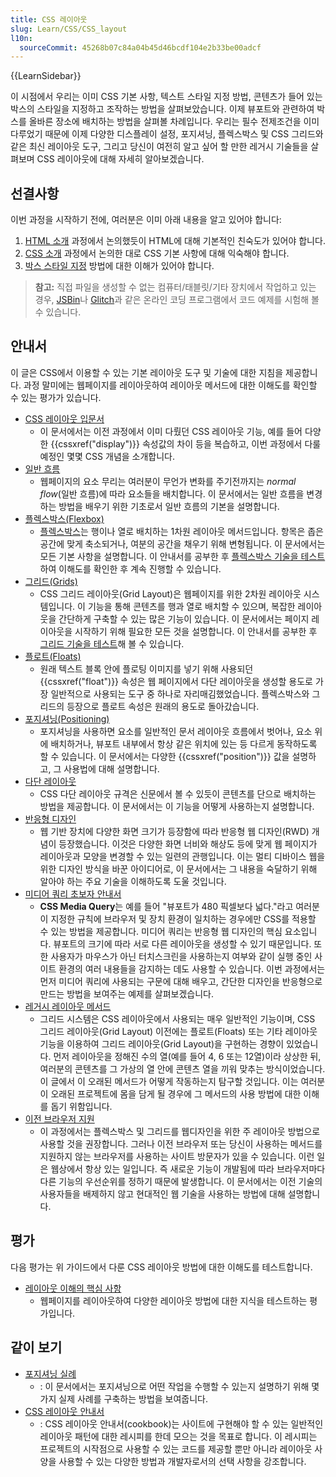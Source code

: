 ```yaml
---
title: CSS 레이아웃
slug: Learn/CSS/CSS_layout
l10n:
  sourceCommit: 45268b07c84a04b45d46bcdf104e2b33be00adcf
---
```


{{LearnSidebar}}

이 시점에서 우리는 이미 CSS 기본 사항, 텍스트 스타일 지정 방법, 콘텐츠가 들어 있는 박스의 스타일을 지정하고 조작하는 방법을 살펴보았습니다. 이제 뷰포트와 관련하여 박스를 올바른 장소에 배치하는 방법을 살펴볼 차례입니다. 우리는 필수 전제조건을 이미 다루었기 때문에 이제 다양한 디스플레이 설정, 포지셔닝, 플렉스박스 및 CSS 그리드와 같은 최신 레이아웃 도구, 그리고 당신이 여전히 알고 싶어 할 만한 레거시 기술들을 살펴보며 CSS 레이아웃에 대해 자세히 알아보겠습니다.

## 선결사항

이번 과정을 시작하기 전에, 여러분은 이미 아래 내용을 알고 있어야 합니다:

1. [HTML 소개](/ko/docs/Learn/HTML/Introduction_to_HTML) 과정에서 논의했듯이 HTML에 대해 기본적인 친숙도가 있어야 합니다.
2. [CSS 소개](/ko/docs/Learn/CSS/Introduction_to_CSS) 과정에서 논의한 대로 CSS 기본 사항에 대해 익숙해야 합니다.
3. [박스 스타일 지정](/ko/docs/Learn/CSS/Styling_boxes) 방법에 대한 이해가 있어야 합니다.

> **참고:** 직접 파일을 생성할 수 없는 컴퓨터/태블릿/기타 장치에서 작업하고 있는 경우, [JSBin](http://jsbin.com/)나 [Glitch](https://glitch.com/)과 같은 온라인 코딩 프로그램에서 코드 예제를 시험해 볼 수 있습니다.

## 안내서

이 글은 CSS에서 이용할 수 있는 기본 레이아웃 도구 및 기술에 대한 지침을 제공합니다. 과정 말미에는 웹페이지를 레이아웃하여 레이아웃 메서드에 대한 이해도를 확인할 수 있는 평가가 있습니다.

- [CSS 레이아웃 입문서](/ko/docs/Learn/CSS/CSS_layout/Introduction)
  - 이 문서에서는 이전 과정에서 이미 다뤘던 CSS 레이아웃 기능, 예를 들어 다양한 {{cssxref("display")}} 속성값의 차이 등을 복습하고, 이번 과정에서 다룰 예정인 몇몇 CSS 개념을 소개합니다.
- [일반 흐름](/ko/docs/Learn/CSS/CSS_layout/일반_흐름)
  - 웹페이지의 요소 무리는 여러분이 무언가 변화를 주기전까지는 _normal flow_(일반 흐름)에 따라 요소들을 배치합니다. 이 문서에서는 일반 흐름을 변경하는 방법을 배우기 위한 기초로서 일반 흐름의 기본을 설명합니다.
- [플렉스박스(Flexbox)](/ko/docs/Learn/CSS/CSS_layout/Flexbox)
  - [플렉스박스](/ko/docs/Web/CSS/CSS_Flexible_Box_Layout/%EA%B0%80%EB%B3%80%EC%83%81%EC%9E%90%EC%9D%98_%EB%8C%80%ED%91%9C%EC%A0%81%EC%9D%B8_%EC%82%AC%EC%9A%A9%EB%A1%80)는 행이나 열로 배치하는 1차원 레이아웃 메서드입니다. 항목은 좁은 공간에 맞게 축소되거나, 여분의 공간을 채우기 위해 변형됩니다. 이 문서에서는 모든 기본 사항을 설명합니다. 이 안내서를 공부한 후 [플렉스박스 기술을 테스트](/ko/docs/Learn/CSS/CSS_layout/Flexbox_skills)하여 이해도를 확인한 후 계속 진행할 수 있습니다.
- [그리드(Grids)](/ko/docs/Learn/CSS/CSS_layout/Grids)
  - CSS 그리드 레이아웃(Grid Layout)은 웹페이지를 위한 2차원 레이아웃 시스템입니다. 이 기능을 통해 콘텐츠를 행과 열로 배치할 수 있으며, 복잡한 레이아웃을 간단하게 구축할 수 있는 많은 기능이 있습니다. 이 문서에서는 페이지 레이아웃을 시작하기 위해 필요한 모든 것을 설명합니다. 이 안내서를 공부한 후 [그리드 기술을 테스트](/ko/docs/Learn/CSS/CSS_layout/Grid_skills)해 볼 수 있습니다.
- [플로트(Floats)](/ko/docs/Learn/CSS/CSS_layout/Floats)
  - 원래 텍스트 블록 안에 플로팅 이미지를 넣기 위해 사용되던 {{cssxref("float")}} 속성은 웹 페이지에서 다단 레이아웃을 생성할 용도로 가장 일반적으로 사용되는 도구 중 하나로 자리매김했었습니다. 플렉스박스와 그리드의 등장으로 플로트 속성은 원래의 용도로 돌아갔습니다.
- [포지셔닝(Positioning)](/ko/docs/Learn/CSS/CSS_layout/위치잡기)
  - 포지셔닝을 사용하면 요소를 일반적인 문서 레이아웃 흐름에서 벗어나, 요소 위에 배치하거나, 뷰포트 내부에서 항상 같은 위치에 있는 등 다르게 동작하도록 할 수 있습니다. 이 문서에서는 다양한 {{cssxref("position")}} 값을 설명하고, 그 사용법에 대해 설명합니다.
- [다단 레이아웃](/ko/docs/Learn/CSS/CSS_layout/Multiple-column_Layout)
  - CSS 다단 레이아웃 규격은 신문에서 볼 수 있듯이 콘텐츠를 단으로 배치하는 방법을 제공합니다. 이 문서에서는 이 기능을 어떻게 사용하는지 설명합니다.
- [반응형 디자인](/ko/docs/Learn/CSS/CSS_layout/%EB%B0%98%EC%9D%91%ED%98%95_%EB%94%94%EC%9E%90%EC%9D%B8)
  - 웹 기반 장치에 다양한 화면 크기가 등장함에 따라 반응형 웹 디자인(RWD) 개념이 등장했습니다. 이것은 다양한 화면 너비와 해상도 등에 맞게 웹 페이지가 레이아웃과 모양을 변경할 수 있는 일련의 관행입니다. 이는 멀티 디바이스 웹을 위한 디자인 방식을 바꾼 아이디어로, 이 문서에서는 그 내용을 숙달하기 위해 알아야 하는 주요 기술을 이해하도록 도울 것입니다.
- [미디어 쿼리 초보자 안내서](/ko/docs/Learn/CSS/CSS_layout/미디어_쿼리_초보자_안내서)
  - **CSS Media Query**는 예를 들어 "뷰포트가 480 픽셀보다 넓다."라고 여러분이 지정한 규칙에 브라우저 및 장치 환경이 일치하는 경우에만 CSS를 적용할 수 있는 방법을 제공합니다. 미디어 쿼리는 반응형 웹 디자인의 핵심 요소입니다. 뷰포트의 크기에 따라 서로 다른 레이아웃을 생성할 수 있기 때문입니다. 또한 사용자가 마우스가 아닌 터치스크린을 사용하는지 여부와 같이 실행 중인 사이트 환경의 여러 내용들을 감지하는 데도 사용할 수 있습니다. 이번 과정에서는 먼저 미디어 쿼리에 사용되는 구문에 대해 배우고, 간단한 디자인을 반응형으로 만드는 방법을 보여주는 예제를 살펴보겠습니다.
- [레거시 레이아웃 메서드](/ko/docs/Learn/CSS/CSS_layout/Legacy_Layout_Methods)
  - 그리드 시스템은 CSS 레이아웃에서 사용되는 매우 일반적인 기능이며, CSS 그리드 레이아웃(Grid Layout) 이전에는 플로트(Floats) 또는 기타 레이아웃 기능을 이용하여 그리드 레이아웃(Grid Layout)을 구현하는 경향이 있었습니다. 먼저 레이아웃을 정해진 수의 열(예를 들어 4, 6 또는 12열)이라 상상한 뒤, 여러분의 콘텐츠를 그 가상의 열 안에 콘텐츠 열을 끼워 맞추는 방식이었습니다. 이 글에서 이 오래된 메서드가 어떻게 작동하는지 탐구할 것입니다. 이는 여러분이 오래된 프로젝트에 몸을 담게 될 경우에 그 메서드의 사용 방법에 대한 이해를 돕기 위함입니다.
- [이전 브라우저 지원](/ko/docs/Learn/CSS/CSS_layout/%EC%9D%B4%EC%A0%84_%EB%B8%8C%EB%9D%BC%EC%9A%B0%EC%A0%80_%EC%A7%80%EC%9B%90)
  - 이 과정에서는 플렉스박스 및 그리드를 웹디자인을 위한 주 레이아웃 방법으로 사용할 것을 권장합니다. 그러나 이전 브라우저 또는 당신이 사용하는 메서드를 지원하지 않는 브라우저를 사용하는 사이트 방문자가 있을 수 있습니다. 이런 일은 웹상에서 항상 있는 일입니다. 즉 새로운 기능이 개발됨에 따라 브라우저마다 다른 기능의 우선순위를 정하기 때문에 발생합니다. 이 문서에서는 이전 기술의 사용자들을 배제하지 않고 현대적인 웹 기술을 사용하는 방법에 대해 설명합니다.

## 평가

다음 평가는 위 가이드에서 다룬 CSS 레이아웃 방법에 대한 이해도를 테스트합니다.

- [레이아웃 이해의 핵심 사항](/ko/docs/Learn/CSS/CSS_layout/Fundamental_Layout_Comprehension)
  - 웹페이지를 레이아웃하여 다양한 레이아웃 방법에 대한 지식을 테스트하는 평가입니다.

## 같이 보기

- [포지셔닝 실례](/ko/docs/Learn/CSS/CSS_layout/Practical_positioning_examples)
  - : 이 문서에서는 포지셔닝으로 어떤 작업을 수행할 수 있는지 설명하기 위해 몇 가지 실제 사례를 구축하는 방법을 보여줍니다.
- [CSS 레이아웃 안내서](/ko/docs/Web/CSS/Layout_cookbook)
  - : CSS 레이아웃 안내서(cookbook)는 사이트에 구현해야 할 수 있는 일반적인 레이아웃 패턴에 대한 레시피를 한데 모으는 것을 목표로 합니다. 이 레시피는 프로젝트의 시작점으로 사용할 수 있는 코드를 제공할 뿐만 아니라 레이아웃 사양을 사용할 수 있는 다양한 방법과 개발자로서의 선택 사항을 강조합니다.

